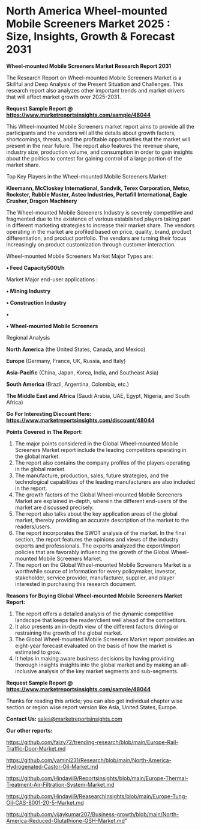 # North America Wheel-mounted Mobile Screeners Market 2025 : Size, Insights, Growth & Forecast 2031

<strong>Wheel-mounted Mobile Screeners Market Research Report 2031</strong>

The Research Report on Wheel-mounted Mobile Screeners Market is a Skillful and Deep Analysis of the Present Situation and Challenges. This research report also analyzes other important trends and market drivers that will affect market growth over 2025-2031.

<strong>Request Sample Report @ <a href=https://www.marketreportsinsights.com/sample/48044>https://www.marketreportsinsights.com/sample/48044</a></strong>

This Wheel-mounted Mobile Screeners market report aims to provide all the participants and the vendors will all the details about growth factors, shortcomings, threats, and the profitable opportunities that the market will present in the near future. The report also features the revenue share, industry size, production volume, and consumption in order to gain insights about the politics to contest for gaining control of a large portion of the market share.

Top Key Players in the Wheel-mounted Mobile Screeners Market:

<strong>Kleemann, McCloskey International, Sandvik, Terex Corporation, Metso, Rockster, Rubble Master, Astec Industries, Portafill International, Eagle Crusher, Dragon Machinery</strong>

The Wheel-mounted Mobile Screeners Industry is severely competitive and fragmented due to the existence of various established players taking part in different marketing strategies to increase their market share. The vendors operating in the market are profiled based on price, quality, brand, product differentiation, and product portfolio. The vendors are turning their focus increasingly on product customization through customer interaction.

Wheel-mounted Mobile Screeners Market Major Types are:

<strong>•  Feed Capacity500t/h</strong>

Market Major end-user applications :

<strong>•  Mining Industry

•  Construction Industry

•  

•  Wheel-mounted Mobile Screeners</strong>

Regional Analysis

</u><strong><b>North America</b></strong> (the United States, Canada, and Mexico)

<strong><b>Europe </b></strong>(Germany, France, UK, Russia, and Italy)

<strong><b>Asia-Pacific</b></strong> (China, Japan, Korea, India, and Southeast Asia)

<strong><b>South America</b></strong> (Brazil, Argentina, Colombia, etc.)

<strong><b>The Middle East and Africa</b></strong> (Saudi Arabia, UAE, Egypt, Nigeria, and South Africa)

<strong>Go For Interesting Discount Here: <a href=https://www.marketreportsinsights.com/discount/48044>https://www.marketreportsinsights.com/discount/48044</a></strong>

<strong>Points Covered in The Report:</strong>
<ol>
  <li>The major points considered in the Global Wheel-mounted Mobile Screeners Market report include the leading competitors operating in the global market.</li>
  <li>The report also contains the company profiles of the players operating in the global market.</li>
  <li>The manufacture, production, sales, future strategies, and the technological capabilities of the leading manufacturers are also included in the report.</li>
  <li>The growth factors of the Global Wheel-mounted Mobile Screeners Market are explained in-depth, wherein the different end-users of the market are discussed precisely.</li>
  <li>The report also talks about the key application areas of the global market, thereby providing an accurate description of the market to the readers/users.</li>
  <li>The report incorporates the SWOT analysis of the market. In the final section, the report features the opinions and views of the industry experts and professionals. The experts analyzed the export/import policies that are favorably influencing the growth of the Global Wheel-mounted Mobile Screeners Market.</li>
  <li>The report on the Global Wheel-mounted Mobile Screeners Market is a worthwhile source of information for every policymaker, investor, stakeholder, service provider, manufacturer, supplier, and player interested in purchasing this research document.</li>
</ol>
<strong>Reasons for Buying Global Wheel-mounted Mobile Screeners Market Report:</strong>

<ol>
  <li>The report offers a detailed analysis of the dynamic competitive landscape that keeps the reader/client well ahead of the competitors.</li>
  <li>It also presents an in-depth view of the different factors driving or restraining the growth of the global market.</li>
  <li>The Global Wheel-mounted Mobile Screeners Market report provides an eight-year forecast evaluated on the basis of how the market is estimated to grow.</li>
  <li>It helps in making aware business decisions by having providing thorough insights insights into the global market and by making an all-inclusive analysis of the key market segments and sub-segments.</li>
</ol>
<strong>Request Sample Report @ <a href=https://www.marketreportsinsights.com/sample/48044>https://www.marketreportsinsights.com/sample/48044</a></strong>


Thanks for reading this article; you can also get individual chapter wise section or region wise report version like Asia, United States, Europe.

<strong>Contact Us:</strong>
sales@marketreportsinsights.com

<strong>Our other reports:</strong>

<a href=https://github.com/faizy72/trending-research/blob/main/Europe-Rail-Traffic-Door-Market.md>https://github.com/faizy72/trending-research/blob/main/Europe-Rail-Traffic-Door-Market.md</a>

<a href=https://github.com/yamini231/Research/blob/main/North-America-Hydrogenated-Castor-Oil-Market.md>https://github.com/yamini231/Research/blob/main/North-America-Hydrogenated-Castor-Oil-Market.md</a>

<a href=https://github.com/Hindavii9/Reportsinsights/blob/main/Europe-Thermal-Treatment-Air-Filtration-System-Market.md>https://github.com/Hindavii9/Reportsinsights/blob/main/Europe-Thermal-Treatment-Air-Filtration-System-Market.md</a>

<a href=https://github.com/Hindavii9/ReasearchInsights/blob/main/Europe-Tung-Oil-CAS-8001-20-5-Market.md>https://github.com/Hindavii9/ReasearchInsights/blob/main/Europe-Tung-Oil-CAS-8001-20-5-Market.md</a>

<a href=https://github.com/vijaykumar207/Business-growth/blob/main/North-America-Reduced-Glutathione-GSH-Market.md>https://github.com/vijaykumar207/Business-growth/blob/main/North-America-Reduced-Glutathione-GSH-Market.md</a>"
